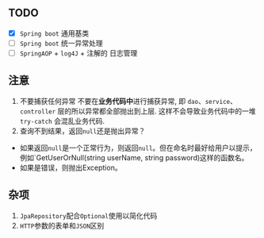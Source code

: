 ## TODO
 - [x] `Spring boot` 通用基类
 - [ ] `Spring boot` 统一异常处理 
 - [ ] `SpringAOP` + `log4J` + 注解的 日志管理
## 注意
1. 不要捕获任何异常
不要在**业务代码中**进行捕获异常, 即 `dao`、`service`、`controller` 层的所以异常都全部抛出到上层. 这样不会导致业务代码中的一堆  `try-catch`  会混乱业务代码.
2.  查询不到结果，返回`null`还是抛出异常？
- 如果返回`null`是一个正常行为，则返回`null`。但在命名时最好给用户以提示，例如`GetUserOrNull(string userName, string password)这样的函数名。
- 如果是错误，则抛出Exception。


## 杂项
1. `JpaRepository`配合`Optional`使用以简化代码
2. `HTTP`参数的表单和`JSON`区别



<!--stackedit_data:
eyJoaXN0b3J5IjpbMTM1NTQ0MDM3NSwtNjYxMDEzNzg5LDc0Nz
MwNjI4OSwzMzM5Njc4Nyw4NDI5ODU5MjQsMTc4OTYzMjc2MCwx
MTQ5MDMyOTgyXX0=
-->